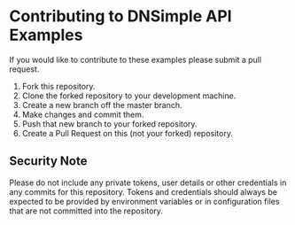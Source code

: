# Contributing to DNSimple API Examples

If you would like to contribute to these examples please submit a pull request.

1. Fork this repository.
1. Clone the forked repository to your development machine.
1. Create a new branch off the master branch.
1. Make changes and commit them.
1. Push that new branch to your forked repository.
1. Create a Pull Request on this (not your forked) repository.

## Security Note

Please do not include any private tokens, user details or other credentials in any commits for this repository. Tokens and credentials should always be expected to be provided by environment variables or in configuration files that are not committed into the repository.
